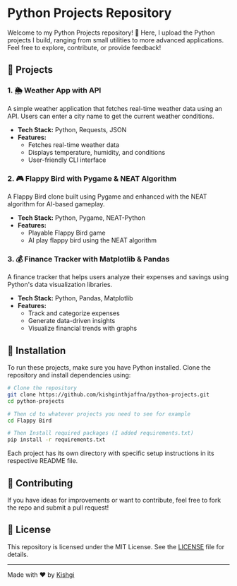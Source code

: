# Python Projects Repository

Welcome to my Python Projects repository! 🚀 Here, I upload the Python projects I build, ranging from small utilities to more advanced applications. Feel free to explore, contribute, or provide feedback!

## 📌 Projects

### 1. 🌦 Weather App with API
A simple weather application that fetches real-time weather data using an API. Users can enter a city name to get the current weather conditions.

- **Tech Stack:** Python, Requests, JSON
- **Features:**
  - Fetches real-time weather data
  - Displays temperature, humidity, and conditions
  - User-friendly CLI interface

### 2. 🎮 Flappy Bird with Pygame & NEAT Algorithm
A Flappy Bird clone built using Pygame and enhanced with the NEAT algorithm for AI-based gameplay.

- **Tech Stack:** Python, Pygame, NEAT-Python
- **Features:**
  - Playable Flappy Bird game
  - AI play flappy bird using the NEAT algorithm

### 3. 💰 Finance Tracker with Matplotlib & Pandas
A finance tracker that helps users analyze their expenses and savings using Python's data visualization libraries.

- **Tech Stack:** Python, Pandas, Matplotlib
- **Features:**
  - Track and categorize expenses
  - Generate data-driven insights
  - Visualize financial trends with graphs

## 🔧 Installation
To run these projects, make sure you have Python installed. Clone the repository and install dependencies using:

```sh
# Clone the repository
git clone https://github.com/kishginthjaffna/python-projects.git
cd python-projects

# Then cd to whatever projects you need to see for example
cd Flappy Bird

# Then Install required packages (I added requirements.txt)
pip install -r requirements.txt
```

Each project has its own directory with specific setup instructions in its respective README file.

## 📢 Contributing
If you have ideas for improvements or want to contribute, feel free to fork the repo and submit a pull request!

## 📄 License
This repository is licensed under the MIT License. See the [LICENSE](LICENSE) file for details.

---
Made with ❤️ by [Kishgi](https://github.com/kishginthjaffna)
